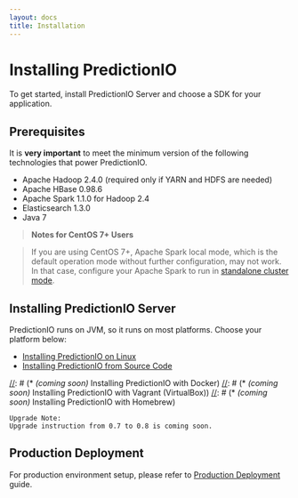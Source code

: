 ```yaml
---
layout: docs
title: Installation
---
```


# Installing PredictionIO

To get started, install PredictionIO Server and choose a SDK for your
application.

## Prerequisites

It is **very important** to meet the minimum version of the following
technologies that power PredictionIO.

* Apache Hadoop 2.4.0 (required only if YARN and HDFS are needed)
* Apache HBase 0.98.6
* Apache Spark 1.1.0 for Hadoop 2.4
* Elasticsearch 1.3.0
* Java 7

> **Notes for CentOS 7+ Users**

> If you are using CentOS 7+, Apache Spark local mode, which is the default
operation mode without further configuration, may not work. In that case,
configure your Apache Spark to run in [standalone cluster
mode](http://spark.apache.org/docs/latest/spark-standalone.html).

## Installing PredictionIO Server

PredictionIO runs on JVM, so it runs on most platforms. Choose your platform
below:

[//]: # (* Deploying PredictionIO on Amazon Web Services)
* [Installing PredictionIO on Linux](install-linux.html)
* [Installing PredictionIO from Source Code](install-sourcecode.html)

[//]: # (You may also use one of the community-contributed packages to install PredictionIO:)

[//]: # (* *(coming soon)* Installing PredictionIO with Docker)
[//]: # (* *(coming soon)* Installing PredictionIO with Vagrant (VirtualBox))
[//]: # (* *(coming soon)* Installing PredictionIO with Homebrew)

```
Upgrade Note:
Upgrade instruction from 0.7 to 0.8 is coming soon.
```


## Production Deployment

For production environment setup, please refer to [Production Deployment]({{site.baseurl}}/production/deploy.html) guide.
